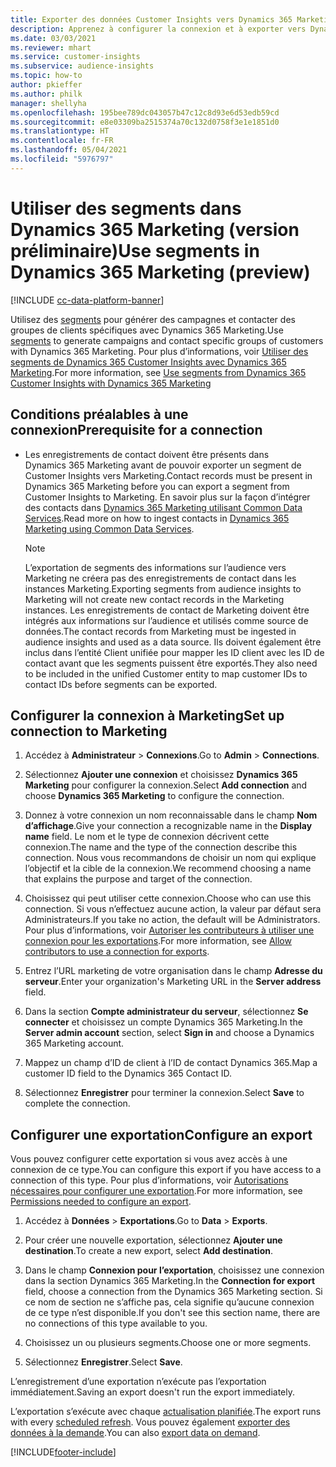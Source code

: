 ```yaml
---
title: Exporter des données Customer Insights vers Dynamics 365 Marketing
description: Apprenez à configurer la connexion et à exporter vers Dynamics 365 Marketing.
ms.date: 03/03/2021
ms.reviewer: mhart
ms.service: customer-insights
ms.subservice: audience-insights
ms.topic: how-to
author: pkieffer
ms.author: philk
manager: shellyha
ms.openlocfilehash: 195bee789dc043057b47c12c8d93e6d53edb59cd
ms.sourcegitcommit: e8e03309ba2515374a70c132d0758f3e1e1851d0
ms.translationtype: HT
ms.contentlocale: fr-FR
ms.lasthandoff: 05/04/2021
ms.locfileid: "5976797"
---
```

# <a name="use-segments-in-dynamics-365-marketing-preview"></a><span data-ttu-id="b51bf-103">Utiliser des segments dans Dynamics 365 Marketing (version préliminaire)</span><span class="sxs-lookup"><span data-stu-id="b51bf-103">Use segments in Dynamics 365 Marketing (preview)</span></span>

[!INCLUDE [cc-data-platform-banner](../includes/cc-data-platform-banner.md)]

<span data-ttu-id="b51bf-104">Utilisez des [segments](segments.md) pour générer des campagnes et contacter des groupes de clients spécifiques avec Dynamics 365 Marketing.</span><span class="sxs-lookup"><span data-stu-id="b51bf-104">Use [segments](segments.md) to generate campaigns and contact specific groups of customers with Dynamics 365 Marketing.</span></span> <span data-ttu-id="b51bf-105">Pour plus d’informations, voir [Utiliser des segments de Dynamics 365 Customer Insights avec Dynamics 365 Marketing](/dynamics365/marketing/customer-insights-segments).</span><span class="sxs-lookup"><span data-stu-id="b51bf-105">For more information, see [Use segments from Dynamics 365 Customer Insights with Dynamics 365 Marketing](/dynamics365/marketing/customer-insights-segments)</span></span>

## <a name="prerequisite-for-a-connection"></a><span data-ttu-id="b51bf-106">Conditions préalables à une connexion</span><span class="sxs-lookup"><span data-stu-id="b51bf-106">Prerequisite for a connection</span></span>

- <span data-ttu-id="b51bf-107">Les enregistrements de contact doivent être présents dans Dynamics 365 Marketing avant de pouvoir exporter un segment de Customer Insights vers Marketing.</span><span class="sxs-lookup"><span data-stu-id="b51bf-107">Contact records must be present in Dynamics 365 Marketing before you can export a segment from Customer Insights to Marketing.</span></span> <span data-ttu-id="b51bf-108">En savoir plus sur la façon d’intégrer des contacts dans [Dynamics 365 Marketing utilisant Common Data Services](connect-power-query.md).</span><span class="sxs-lookup"><span data-stu-id="b51bf-108">Read more on how to ingest contacts in [Dynamics 365 Marketing using Common Data Services](connect-power-query.md).</span></span>

  > [!NOTE]
  > <span data-ttu-id="b51bf-109">L’exportation de segments des informations sur l’audience vers Marketing ne créera pas des enregistrements de contact dans les instances Marketing.</span><span class="sxs-lookup"><span data-stu-id="b51bf-109">Exporting segments from audience insights to Marketing will not create new contact records in the Marketing instances.</span></span> <span data-ttu-id="b51bf-110">Les enregistrements de contact de Marketing doivent être intégrés aux informations sur l’audience et utilisés comme source de données.</span><span class="sxs-lookup"><span data-stu-id="b51bf-110">The contact records from Marketing must be ingested in audience insights and used as a data source.</span></span> <span data-ttu-id="b51bf-111">Ils doivent également être inclus dans l’entité Client unifiée pour mapper les ID client avec les ID de contact avant que les segments puissent être exportés.</span><span class="sxs-lookup"><span data-stu-id="b51bf-111">They also need to be included in the unified Customer entity to map customer IDs to contact IDs before segments can be exported.</span></span>

## <a name="set-up-connection-to-marketing"></a><span data-ttu-id="b51bf-112">Configurer la connexion à Marketing</span><span class="sxs-lookup"><span data-stu-id="b51bf-112">Set up connection to Marketing</span></span>

1. <span data-ttu-id="b51bf-113">Accédez à **Administrateur** > **Connexions**.</span><span class="sxs-lookup"><span data-stu-id="b51bf-113">Go to **Admin** > **Connections**.</span></span>

1. <span data-ttu-id="b51bf-114">Sélectionnez **Ajouter une connexion** et choisissez **Dynamics 365 Marketing** pour configurer la connexion.</span><span class="sxs-lookup"><span data-stu-id="b51bf-114">Select **Add connection** and choose **Dynamics 365 Marketing** to configure the connection.</span></span>

1. <span data-ttu-id="b51bf-115">Donnez à votre connexion un nom reconnaissable dans le champ **Nom d’affichage**.</span><span class="sxs-lookup"><span data-stu-id="b51bf-115">Give your connection a recognizable name in the **Display name** field.</span></span> <span data-ttu-id="b51bf-116">Le nom et le type de connexion décrivent cette connexion.</span><span class="sxs-lookup"><span data-stu-id="b51bf-116">The name and the type of the connection describe this connection.</span></span> <span data-ttu-id="b51bf-117">Nous vous recommandons de choisir un nom qui explique l’objectif et la cible de la connexion.</span><span class="sxs-lookup"><span data-stu-id="b51bf-117">We recommend choosing a name that explains the purpose and target of the connection.</span></span>

1. <span data-ttu-id="b51bf-118">Choisissez qui peut utiliser cette connexion.</span><span class="sxs-lookup"><span data-stu-id="b51bf-118">Choose who can use this connection.</span></span> <span data-ttu-id="b51bf-119">Si vous n’effectuez aucune action, la valeur par défaut sera Administrateurs.</span><span class="sxs-lookup"><span data-stu-id="b51bf-119">If you take no action, the default will be Administrators.</span></span> <span data-ttu-id="b51bf-120">Pour plus d’informations, voir [Autoriser les contributeurs à utiliser une connexion pour les exportations](connections.md#allow-contributors-to-use-a-connection-for-exports).</span><span class="sxs-lookup"><span data-stu-id="b51bf-120">For more information, see [Allow contributors to use a connection for exports](connections.md#allow-contributors-to-use-a-connection-for-exports).</span></span>

1. <span data-ttu-id="b51bf-121">Entrez l’URL marketing de votre organisation dans le champ **Adresse du serveur**.</span><span class="sxs-lookup"><span data-stu-id="b51bf-121">Enter your organization's Marketing URL in the **Server address** field.</span></span>

1. <span data-ttu-id="b51bf-122">Dans la section **Compte administrateur du serveur**, sélectionnez **Se connecter** et choisissez un compte Dynamics 365 Marketing.</span><span class="sxs-lookup"><span data-stu-id="b51bf-122">In the **Server admin account** section, select **Sign in** and choose a Dynamics 365 Marketing account.</span></span>

1. <span data-ttu-id="b51bf-123">Mappez un champ d’ID de client à l’ID de contact Dynamics 365.</span><span class="sxs-lookup"><span data-stu-id="b51bf-123">Map a customer ID field to the Dynamics 365 Contact ID.</span></span>

1. <span data-ttu-id="b51bf-124">Sélectionnez **Enregistrer** pour terminer la connexion.</span><span class="sxs-lookup"><span data-stu-id="b51bf-124">Select **Save** to complete the connection.</span></span> 

## <a name="configure-an-export"></a><span data-ttu-id="b51bf-125">Configurer une exportation</span><span class="sxs-lookup"><span data-stu-id="b51bf-125">Configure an export</span></span>

<span data-ttu-id="b51bf-126">Vous pouvez configurer cette exportation si vous avez accès à une connexion de ce type.</span><span class="sxs-lookup"><span data-stu-id="b51bf-126">You can configure this export if you have access to a connection of this type.</span></span> <span data-ttu-id="b51bf-127">Pour plus d’informations, voir [Autorisations nécessaires pour configurer une exportation](export-destinations.md#set-up-a-new-export).</span><span class="sxs-lookup"><span data-stu-id="b51bf-127">For more information, see [Permissions needed to configure an export](export-destinations.md#set-up-a-new-export).</span></span>

1. <span data-ttu-id="b51bf-128">Accédez à **Données** > **Exportations**.</span><span class="sxs-lookup"><span data-stu-id="b51bf-128">Go to **Data** > **Exports**.</span></span>

1. <span data-ttu-id="b51bf-129">Pour créer une nouvelle exportation, sélectionnez **Ajouter une destination**.</span><span class="sxs-lookup"><span data-stu-id="b51bf-129">To create a new export, select **Add destination**.</span></span>

1. <span data-ttu-id="b51bf-130">Dans le champ **Connexion pour l’exportation**, choisissez une connexion dans la section Dynamics 365 Marketing.</span><span class="sxs-lookup"><span data-stu-id="b51bf-130">In the **Connection for export** field, choose a connection from the Dynamics 365 Marketing section.</span></span> <span data-ttu-id="b51bf-131">Si ce nom de section ne s’affiche pas, cela signifie qu’aucune connexion de ce type n’est disponible.</span><span class="sxs-lookup"><span data-stu-id="b51bf-131">If you don't see this section name, there are no connections of this type available to you.</span></span>

1. <span data-ttu-id="b51bf-132">Choisissez un ou plusieurs segments.</span><span class="sxs-lookup"><span data-stu-id="b51bf-132">Choose one or more segments.</span></span>

1. <span data-ttu-id="b51bf-133">Sélectionnez **Enregistrer**.</span><span class="sxs-lookup"><span data-stu-id="b51bf-133">Select **Save**.</span></span>

<span data-ttu-id="b51bf-134">L’enregistrement d’une exportation n’exécute pas l’exportation immédiatement.</span><span class="sxs-lookup"><span data-stu-id="b51bf-134">Saving an export doesn't run the export immediately.</span></span>

<span data-ttu-id="b51bf-135">L’exportation s’exécute avec chaque [actualisation planifiée](system.md#schedule-tab).</span><span class="sxs-lookup"><span data-stu-id="b51bf-135">The export runs with every [scheduled refresh](system.md#schedule-tab).</span></span> <span data-ttu-id="b51bf-136">Vous pouvez également [exporter des données à la demande](export-destinations.md#run-exports-on-demand).</span><span class="sxs-lookup"><span data-stu-id="b51bf-136">You can also [export data on demand](export-destinations.md#run-exports-on-demand).</span></span> 

[!INCLUDE[footer-include](../includes/footer-banner.md)]

